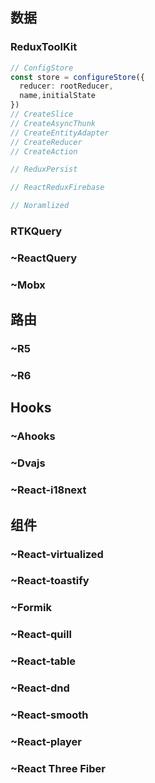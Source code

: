 ## 数据

### ReduxToolKit

```ts
// ConfigStore
const store = configureStore({
  reducer: rootReducer,
  name,initialState
})
// CreateSlice
// CreateAsyncThunk
// CreateEntityAdapter
// CreateReducer
// CreateAction
```

```ts
// ReduxPersist
```

```ts
// ReactReduxFirebase
```

```ts
// Noramlized
```

### RTKQuery

### ~ReactQuery

### ~Mobx

## 路由

### ~R5

### ~R6

## Hooks

### ~Ahooks

### ~Dvajs

### ~React-i18next

## 组件

### ~React-virtualized

### ~React-toastify

### ~Formik

### ~React-quill

### ~React-table

### ~React-dnd

### ~React-smooth

### ~React-player

### ~React Three Fiber